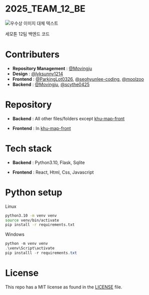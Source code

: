 # 2025_TEAM_12_BE

![우수상 이미지 대체 텍스트](statics/images/result.png)

세모톤 12팀 백엔드 코드


# Contributers

- **Repository Management** : [@Movingju](https://github.com/Movingju)
- **Design** : [@lyksunny1214](https://github.com/lyksunny1214)
- **Frontend** : [@ParkingLot0326](https://github.com/ParkingLot0326), [@seohyunlee-coding](https://github.com/seohyunlee-coding), [@moolzoo](https://github.com/moolzoo)
- **Backend** : [@Movingju](https://github.com/Movingju), [@scythe0425](https://github.com/scythe0425)


# Repository

- **Backend** : All other files/folders except [khu-map-front](/khu-map-frontend/)

- **Frontend** : In [khu-map-front](/khu-map-frontend/)


# Tech stack

- **Backend** : Python3.10, Flask, Sqlite

- **Frontend** : React, Html, Css, Javascript


# Python setup

Linux

```bash
python3.10 -m venv venv
source venv/bin/activate
pip install -r requirements.txt
```

Windows

```powershell
python -m venv venv
.\venv\Script\activate
pip installl -r requirements.txt
```

# License

This repo has a MIT license as found in the [LICENSE](/LICENSE) file.